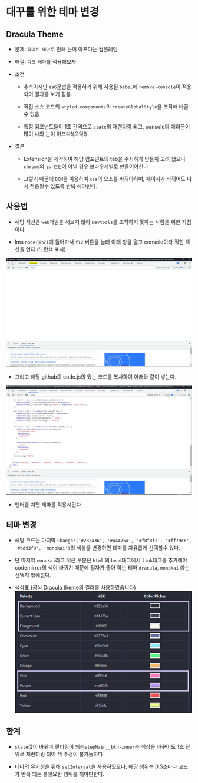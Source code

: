 # 대꾸를 위한 테마 변경

## Dracula Theme

- 문제: `화이트 테마`로 인해 눈이 아프다는 컴플레인

- 해결: `다크 테마`를 적용해보자

- 조건

  - 추측이지만 `es6`문법을 적용하기 위해 사용된 `babel`에 `remove-console`이 적용되어 결과를 보기 힘듬.

  - 직접 소스 코드의 `styled-components`의 `createGlobalStyle`을 조작해 바꿀수 없음

  - 특정 컴포넌트들이 1초 간격으로 `state`의 재랜더링 되고, console의 에러문이 많이 나와 눈이 아프다!(으악!)

- 결론

  - Extension을 제작하여 해당 컴포넌트의 tab을 주시하게 만들까 고려 했으나 `chrome`의 `js 엔진`이 아닐 경우 브라우저별로 만들어야한다

  - 그렇기 때문에 `DOM`을 이용하여 `css`의 요소를 바꿔야하며, 페이지가 바뀌어도 다시 적용될수 있도록 반복 해야한다.

## 사용법

- 해당 섹션은 `web`개발을 해보지 않아 `Devtools`를 조작하지 못하는 사람을 위한 지침이다.

- lms `node(중요)`에 들어가서 `f12` 버튼을 눌러 아래 창을 열고 console이라 적힌 섹션을 연다 (노란색 표시)

![devtools](.\img\Devtools.PNG)

- 그리고 해당 github의 code.js의 있는 코드를 복사하여 아래와 같이 넣는다.

![devtools2](.\img\Devtools2.PNG)

- 엔터를 치면 테마를 적용시킨다

## 테마 변경

- 해당 코드는 마지막 `Changer('#282a36', '#44475a', '#f8f8f2', '#ff79c6', '#bd93f9', 'monokai')`의 색상을 변경하면 테마를 자유롭게 선택할수 있다.

- 단 마지막 `monokai`라고 적은 부분은 `html` 의 `head`태그에서 `link`태그를 추가해야 codemirror의 색이 바뀌기 때문에 필자가 좋아 하는 테마 `dracula`, `monokai` 라는 선택지 밖에없다.

- 색상표 (공식 Dracula theme의 컬러를 사용하였습니다)
  ![colorHex](.\img\ColorHex.png)

## 한계

- `state`값이 바뀌며 랜더링이 되는`stepMain__btn-inner`는 색상을 바꾸어도 1초 단위로 재런더링 되어 색 수정이 불가능하다

- 테마의 유지성을 위해 `setInterval`을 사용하였으나, 해당 행위는 0.5초마다 코드가 반복 되는 불필요한 행위를 해야만한다.
